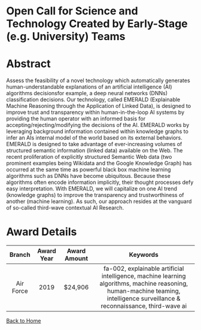 
Open Call for Science and Technology Created by Early-Stage (e.g. University) Teams
===================================================================================

# Abstract


Assess the feasibility of a novel technology which automatically generates human-understandable explanations of an artificial intelligence (AI) algorithms decisionsfor example, a deep neural networks (DNNs) classification decisions. Our technology, called EMERALD (Explainable Machine Reasoning through the Application of Linked Data), is designed to improve trust and transparency within human-in-the-loop AI systems by providing the human operator with an informed basis for accepting/rejecting/modifying the decisions of the AI. EMERALD works by leveraging background information contained within knowledge graphs to infer an AIs internal model of the world based on its external behaviors. EMERALD is designed to take advantage of ever-increasing volumes of structured semantic information (linked data) available on the Web. The recent proliferation of explicitly structured Semantic Web data (two prominent examples being Wikidata and the Google Knowledge Graph) has occurred at the same time as powerful black box machine learning algorithms such as DNNs have become ubiquitous. Because these algorithms often encode information implicitly, their thought processes defy easy interpretation. With EMERALD, we will capitalize on one AI trend (knowledge graphs) to improve the transparency and trustworthiness of another (machine learning). As such, our approach resides at the vanguard of so-called third-wave contextual AI Research.  

# Award Details

|Branch|Award Year|Award Amount|Keywords|
| :---: | :---: | :---: | :---: |
|Air Force|2019|$24,906|fa-002, explainable artificial intelligence, machine learning algorithms, machine reasoning, human-machine teaming, intelligence surveillance &amp; reconnaissance, third-wave ai|
  
  


[Back to Home](https://github.com/chrischow/dod_sbir_awards)